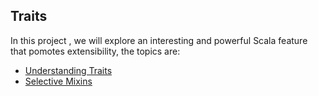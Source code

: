 Traits
---------------------------------
In this project , we will explore an interesting and powerful Scala feature that pomotes extensibility, the topics are:

* [Understanding Traits](https://github.com/robsonoduarte/learn-scala/blob/master/pragmatic-scala/traits/src/main/scala/br/com/mystudies/scala/UnderstandingTraits.scala)
* [Selective Mixins](https://github.com/robsonoduarte/learn-scala/blob/master/pragmatic-scala/traits/src/main/scala/br/com/mystudies/scala/SelectiveMixins.scala)
